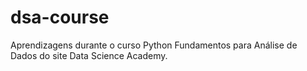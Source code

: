# dsa-course
Aprendizagens durante o curso Python Fundamentos para Análise de Dados do site Data Science Academy.
